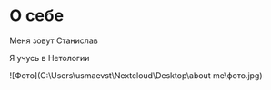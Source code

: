 # О себе

Меня зовут Станислав

Я учусь в Нетологии

![Фото](C:\Users\usmaevst\Nextcloud\Desktop\about me\фото.jpg)

